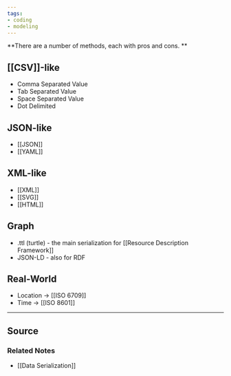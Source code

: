 ```yaml
---
tags:
- coding
- modeling
---
```

**There are a number of methods, each with pros and cons. **

## [[CSV]]-like

- Comma Separated Value
- Tab Separated Value
- Space Separated Value
- Dot Delimited

## JSON-like

- [[JSON]]
- [[YAML]]

## XML-like

- [[XML]]
- [[SVG]]
- [[HTML]]

## Graph

- .ttl (turtle) - the main serialization for [[Resource Description Framework]]
- JSON-LD - also for RDF

## Real-World

- Location → [[ISO 6709]]
- Time → [[ISO 8601]]

---

## Source


### Related Notes
- [[Data Serialization]]